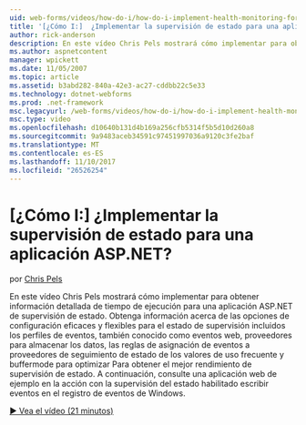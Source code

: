 ```yaml
---
uid: web-forms/videos/how-do-i/how-do-i-implement-health-monitoring-for-an-aspnet-application
title: '[¿Cómo I:]  ¿Implementar la supervisión de estado para una aplicación ASP.NET? | Microsoft Docs'
author: rick-anderson
description: En este vídeo Chris Pels mostrará cómo implementar para obtener información detallada de tiempo de ejecución para una aplicación ASP.NET de supervisión de estado. Obtenga información acerca de las eficaces y...
ms.author: aspnetcontent
manager: wpickett
ms.date: 11/05/2007
ms.topic: article
ms.assetid: b3abd282-840a-42e3-ac27-cddbb22c5e33
ms.technology: dotnet-webforms
ms.prod: .net-framework
msc.legacyurl: /web-forms/videos/how-do-i/how-do-i-implement-health-monitoring-for-an-aspnet-application
msc.type: video
ms.openlocfilehash: d10640b131d4b169a256cfb5314f5b5d10d260a8
ms.sourcegitcommit: 9a9483aceb34591c97451997036a9120c3fe2baf
ms.translationtype: MT
ms.contentlocale: es-ES
ms.lasthandoff: 11/10/2017
ms.locfileid: "26526254"
---
```

<a name="how-do-i--implement-health-monitoring-for-an-aspnet-application"></a>[¿Cómo I:]  ¿Implementar la supervisión de estado para una aplicación ASP.NET?
====================
por [Chris Pels](https://twitter.com/chrispels)

En este vídeo Chris Pels mostrará cómo implementar para obtener información detallada de tiempo de ejecución para una aplicación ASP.NET de supervisión de estado. Obtenga información acerca de las opciones de configuración eficaces y flexibles para el estado de supervisión incluidos los perfiles de eventos, también conocido como eventos web, proveedores para almacenar los datos, las reglas de asignación de eventos a proveedores de seguimiento de estado de los valores de uso frecuente y buffermode para optimizar Para obtener el mejor rendimiento de supervisión de estado. A continuación, consulte una aplicación web de ejemplo en la acción con la supervisión del estado habilitado escribir eventos en el registro de eventos de Windows.

[&#9654; Vea el vídeo (21 minutos)](https://channel9.msdn.com/Blogs/ASP-NET-Site-Videos/how-do-i-implement-health-monitoring-for-an-aspnet-application)
